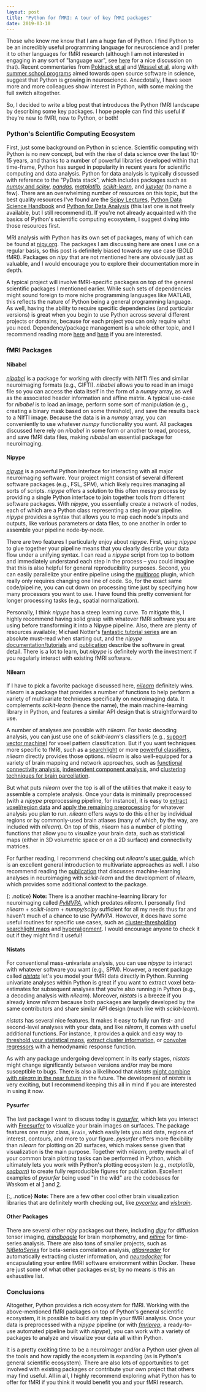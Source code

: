 ```yaml
---
layout: post
title: "Python for fMRI: A tour of key fMRI packages"
date: 2019-03-10
---
```


Those who know me know that I am a huge fan of Python. I find Python to be an incredibly useful programming language for neuroscience and I prefer it to other languages for fMRI research (although I am not interested in engaging in any sort of "language war", see [here](https://sebastianraschka.com/blog/2015/why-python.html) for a nice discussion on that). Recent commentaries from [Poldrack et al](https://arxiv.org/abs/1809.10024) and [Wessel et al](https://www.cell.com/trends/cognitive-sciences/fulltext/S1364-6613(19)30021-X), along with [summer school programs](https://neurohackademy.org/) aimed towards open source software in science, suggest that Python is growing in neuroscience. Anecdotally, I have seen more and more colleagues show interest in Python, with some making the full switch altogether.

 So, I decided to write a blog post that introduces the Python fMRI landscape by describing some key packages. I hope people can find this useful if they're new to fMRI, new to Python, or both!

### Python's Scientific Computing Ecosystem

First, just some background on Python in science. Scientific computing with Python is no new concept, but with the rise of data science over the last 10-15 years, and thanks to a number of powerful libraries developed within that time-frame, Python has surged in popularity in recent years for scientific computing and data analysis. Python for data analysis is typically discussed with reference to the "PyData stack", which includes packages such as [*numpy* and *scipy*](https://docs.scipy.org/doc/), [*pandas*](https://pandas.pydata.org/), [*matplotlib*](http://matplotlib.org/), [*scikit-learn*](https://scikit-learn.org/stable/), and [*jupyter*](https://jupyter.org/) (to name a few). There are an overwhelming number of resources on this topic, but the best quality resources I've found are the [Scipy Lectures](http://scipy-lectures.org/), [Python Data Science Handbook](https://jakevdp.github.io/PythonDataScienceHandbook/) and [Python for Data Analysis](http://wesmckinney.com/pages/book.html) (this last one is not freely available, but I still recommend it). If you're not already acquainted with the basics of Python's scientific computing ecosystem, I suggest diving into those resources first.


MRI analysis with Python has its own set of packages, many of which can be found at [nipy.org](http://nipy.org/). The packages I am discussing here are ones I use on a regular basis, so this post is definitely biased towards my use case (BOLD fMRI). Packages on *nipy* that are not mentioned here are obviously just as valuable, and I would encourage you to explore their documentation more in depth.


A typical project will involve fMRI-specific packages on top of the general scientific packages I mentioned earlier. While such sets of dependencies might sound foreign to more niche programming languages like MATLAB, this reflects the nature of Python being a general programming language. As well, having the ability to require specific dependencies (and particular versions) is great when you begin to use Python across several different projects or domains, because for each project you can only require what you need. Dependency/package management is a whole other topic, and I recommend reading more [here](https://medium.freecodecamp.org/why-you-need-python-environments-and-how-to-manage-them-with-conda-85f155f4353c) and [here](https://jakevdp.github.io/blog/2016/08/25/conda-myths-and-misconceptions/) if you are interested.

### fMRI Packages

#### Nibabel

[*nibabel*](https://nipy.org/nibabel/) is a package for working with directly with NIfTI files and similar neuroimaging formats (e.g., GIFTI). *nibabel* allows you to read in an image file so you can access the data itself in the form of a *numpy* array, as well as the associated header information and affine matrix. A typical use-case for *nibabel* is to load an image, perform some sort of manipulation (e.g., creating a binary mask based on some threshold), and save the results back to a NIfTI image. Because the data is in a *numpy* array, you can conveniently to use whatever *numpy* functionality you want. All packages discussed here rely on *nibabel* in some form or another to read, process, and save fMRI data files, making *nibabel* an essential package for neuroimaging.

#### Nipype

[*nipype*](https://nipype.readthedocs.io/en/latest/index.html) is a powerful Python interface for interacting with all major neuroimaging software. Your project might consist of several different software packages (e.g., FSL, SPM), which likely requires managing all sorts of scripts. *nipype* offers a solution to this often messy process by providing a single Python interface to join together tools from different software packages. With *nipype*, you essentially create a network of nodes, each of which are a Python class representing a step in your pipeline. *nipype* provides a syntax that allows you to map each node's inputs and outputs, like various parameters or data files, to one another in order to assemble your pipeline node-by-node.

There are two features I particularly enjoy about *nipype*. First, using *nipype* to glue together your pipeline means that you clearly describe your data flow under a unifying syntax. I can read a *nipype* script from top to bottom and immediately understand each step in the process – you could imagine that this is also helpful for general reproducibility purposes. Second, you can easily parallelize your entire pipeline using the [multiproc](https://nipype.readthedocs.io/en/0.11.0/users/plugins.html#multiproc) plugin, which really only requires changing one line of code. So, for the exact same code/pipeline, you can cut down on processing time just by specifying how many processors you want to use. I have found this pretty convenient for longer processing tasks (e.g., spatial normalization).


Personally, I think *nipype* has a steep learning curve. To mitigate this, I highly recommend having solid grasp with whatever fMRI software you are using before transforming it into a Nipype pipeline. Also, there are plenty of resources available; Michael Notter's [fantastic tutorial series](https://miykael.github.io/nipype_tutorial/) are an absolute must-read when starting out, and the *nipype* [documentation/tutorials](https://nipype.readthedocs.io/en/latest/documentation.html) and [publication](https://www.frontiersin.org/articles/10.3389/fninf.2011.00013/full) describe the software in great detail. There is a lot to learn, but *nipype* is definitely worth the investment if you regularly interact with existing fMRI software.

#### Nilearn

If I have to pick a favorite package discussed here, [*nilearn*](http://nilearn.github.io/index.html) definitely wins. *nilearn* is a package that provides a number of functions to help perform a variety of multivariate techniques specifically on neuroimaging data. It complements *scikit-learn* (hence the name), the main machine-learning library in Python, and features a similar API design that is straightforward to use.


A number of analyses are possible with *nilearn*. For basic decoding analysis, you can just use one of *scikit-learn*'s classifiers (e.g., [support vector machine](https://scikit-learn.org/stable/modules/generated/sklearn.svm.SVC.html#sklearn.svm.SVC)) for voxel pattern classification. But if you want techniques more specific to fMRI, such as a [searchlight](http://nilearn.github.io/modules/generated/nilearn.decoding.SearchLight.html#nilearn.decoding.SearchLight) or more [powerful classifiers](http://nilearn.github.io/modules/generated/nilearn.decoding.SpaceNetClassifier.html#nilearn.decoding.SpaceNetClassifier), *nilearn* directly provides those options. *nilearn* is also well-equipped for a variety of brain mapping and network approaches, such as [functional connectivity analysis](http://nilearn.github.io/modules/generated/nilearn.connectome.ConnectivityMeasure.html#nilearn.connectome.ConnectivityMeasure), [independent component analysis](http://nilearn.github.io/modules/generated/nilearn.decomposition.CanICA.html#nilearn.decomposition.CanICA), and [clustering techniques for brain parcellation](http://nilearn.github.io/modules/generated/nilearn.regions.Parcellations.html#nilearn.regions.Parcellations).

But what puts *nilearn* over the top is all of the utilities that make it easy to assemble a complete analysis. Once your data is minimally preprocessed (with a *nipype* preprocessing pipeline, for instance), it is easy to [extract voxel/region data](http://nilearn.github.io/manipulating_images/masker_objects.html) and [apply the remaining preprocessing](http://nilearn.github.io/manipulating_images/manipulating_images.html) for whatever analysis you plan to run. *nilearn* offers ways to do this either by individual regions or by commonly-used brain atlases (many of which, by the way, are included with *nilearn*). On top of this, *nilearn* has a number of plotting functions that allow you to visualize your brain data, such as  statistical maps (either in 3D volumetric space or on a 2D surface) and connectivity matrices.

For further reading, I recommend checking out *nilearn*'s [user guide](http://nilearn.github.io/user_guide.html), which is an excellent general introduction to multivariate approaches as well. I also recommend reading the [publication](https://www.frontiersin.org/articles/10.3389/fninf.2014.00014/full) that discusses machine-learning analyses in neuroimaging with *scikit-learn* and the development of *nilearn*, which provides some additional context to the package.

{: .notice}
**Note:** There is a another machine-learning library for neuroimaging called [*PyMVPA*](http://www.pymvpa.org/), which predates *nilearn*. I personally find *nilearn* + *scikit-learn* + *numpy/scipy* sufficient for all my needs thus far and haven't much of a chance to use *PyMVPA*. However, it does have some useful routines for specific use cases, such as [cluster-thresholding searchlight maps](http://www.pymvpa.org/generated/mvpa2.algorithms.group_clusterthr.GroupClusterThreshold.html) and [hyperalignment](http://www.pymvpa.org/generated/mvpa2.algorithms.hyperalignment.html#module-mvpa2.algorithms.hyperalignment). I would encourage anyone to check it out if they might find it useful!

#### Nistats

For conventional mass-univariate analysis, you can use *nipype* to interact with whatever software you want (e.g., SPM). However, a recent package called [*nistats*](https://nistats.github.io/index.html) let's you model your fMRI data directly in Python. Running univariate analyses within Python is great if you want to extract voxel beta-estimates for subsequent analyses that you're also running in Python (e.g., a decoding analysis with *nilearn*). Moreover, *nistats*  is a breeze if you already know *nilearn* because both packages are largely developed by the same contributors and share similar API design (much like with *scikit-learn*).

*nistats* has several nice features. It makes it easy to fully run first- and second-level analyses with your data, and like *nilearn*, it comes with useful additional functions. For instance, it provides a quick and easy way to [threshold your statistical maps](https://nistats.github.io/modules/generated/nistats.thresholding.map_threshold.html#nistats.thresholding.map_threshold), [extract cluster information](https://nistats.github.io/modules/generated/nistats.reporting.get_clusters_table.html#nistats.reporting.get_clusters_table), or [convolve regressors](https://nistats.github.io/modules/generated/nistats.hemodynamic_models.compute_regressor.html#nistats.hemodynamic_models.compute_regressor) with a hemodynamic response function.

As with any package undergoing development in its early stages, *nistats* might change significantly between versions and/or may be more susceptible to bugs. There is also a likelihood that *nistats* [might combine with *nilearn* in the near future](https://github.com/nistats/nistats/issues/233) in the future. The development of *nistats* is very exciting, but I recommend keeping this all in mind if you are interested in using it now.

#### Pysurfer

The last package I want to discuss today is [*pysurfer*](http://pysurfer.github.io/index.html), which lets you interact with [Freesurfer](https://surfer.nmr.mgh.harvard.edu/) to visualize your brain images on surfaces. The package features one major class, `Brain`, which easily lets you add data, regions of interest, contours, and more to your figure. *pysurfer* offers more flexibility than *nilearn* for plotting on 2D surfaces, which makes sense given that visualization is the main purpose. Together with *nilearn*, pretty much all of your common brain plotting tasks can be performed in Python, which ultimately lets you work with Python's plotting ecosystem (e.g., *matplotlib*,  [*seaborn*](https://seaborn.pydata.org/index.html)) to create fully reproducible figures for publication. Excellent examples of *pysurfer* being used "in the wild" are the codebases for Waskom et al [1](https://github.com/WagnerLabPapers/Waskom_CerebCortex_2017) and [2](https://github.com/WagnerLabPapers/Waskom_PNAS_2017).

{:, .notice}
**Note:** There are a few other cool other brain visualization libraries that are definitely worth checking out, like [*pycortex*](https://gallantlab.github.io/) and [*visbrain*](http://visbrain.org/).


#### Other Packages

There are several other *nipy* packages out there, including [*dipy*](http://nipy.org/dipy/) for diffusion tensor imaging, [*mindboggle*](https://mindboggle.info/) for brain morphometry, and [*nitime*](http://nipy.org/nitime/) for time-series analysis. There are also tons of smaller projects, such as [*NiBetaSeries*](https://github.com/HBClab/NiBetaSeries) for beta-series correlation analysis,  [*atlasreader*](https://github.com/miykael/atlasreader) for automatically extracting cluster information, and [*neurodocker*](https://github.com/kaczmarj/neurodocker) for encapsulating your entire fMRI software environment within Docker. These are just some of what other packages exist; by no means is this an exhaustive list.


### Conclusions

Altogether, Python provides a rich ecosystem for fMRI. Working with the above-mentioned fMRI packages on top of Python's general scientific ecosystem, it is possible to build any step in your fMRI analysis. Once your data is preprocessed with a *nipype* pipeline (or with [*fmriprep*](https://fmriprep.readthedocs.io/en/stable/index.html), a ready-to-use automated pipeline built with *nipype*), you can work with a variety of packages to analyze and visualize your data all within Python.

It is a pretty exciting time to be a neuroimager and/or a Python user given all the tools and how rapidly the ecosystem is expanding (as is Python's general scientific ecosystem).  There are also lots of opportunities to get involved with existing packages or contribute your own project that others may find useful. All in all, I highly recommend exploring what Python has to offer for fMRI if you think it would benefit you and your fMRI research.